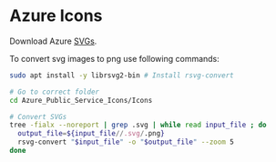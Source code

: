 # Azure Icons

Download Azure [SVGs](https://learn.microsoft.com/en-us/azure/architecture/icons/).

To convert svg images to png use following commands:

```bash
sudo apt install -y librsvg2-bin # Install rsvg-convert

# Go to correct folder
cd Azure_Public_Service_Icons/Icons

# Convert SVGs
tree -fialx --noreport | grep .svg | while read input_file ; do
  output_file=${input_file//.svg/.png}
  rsvg-convert "$input_file" -o "$output_file" --zoom 5
done
```
